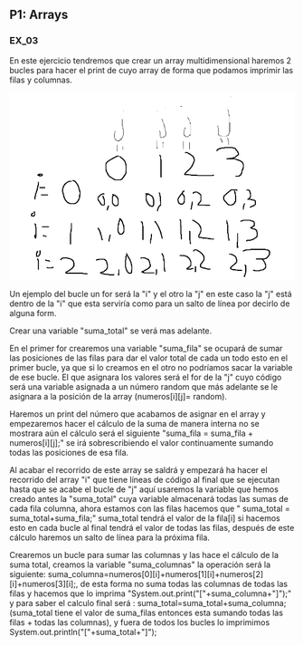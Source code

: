 ## P1: Arrays
### EX_03

En este ejercicio tendremos que crear un array multidimensional haremos 2 bucles para hacer el print de cuyo array de forma que podamos imprimir las filas y columnas.

![img.png](img.png)

Un ejemplo del bucle un for será la "i" y el otro la "j" en este caso la "j" está dentro de la "i" que esta serviría como para un salto de línea por decirlo de alguna form.

Crear una variable "suma_total" se verá mas adelante.

En el primer for crearemos una variable "suma_fila" se ocupará de sumar las posiciones de las filas para dar el valor total de cada un todo esto en el primer bucle, ya que si lo creamos en el otro no podríamos sacar la variable de ese bucle. El que asignara los valores será el for de la "j" cuyo código será una variable asignada a un número random que más adelante se le asignara a la posición de la array (numeros[i][j]= random).

Haremos un print del número que acabamos de asignar en el array y empezaremos hacer el cálculo de la suma de manera interna no se mostrara aún el cálculo será el siguiente "suma_fila = suma_fila + numeros[i][j];"
se irá sobrescribiendo el valor continuamente sumando todas las posiciones de esa fila.

Al acabar el recorrido de este array se saldrá y empezará ha hacer el recorrido del array "i" que tiene líneas de código al final que se ejecutan hasta que se acabe el bucle de "j" aquí usaremos la variable que hemos creado antes la "suma_total" cuya variable almacenará todas las sumas de cada fila columna, ahora estamos con las filas hacemos que " suma_total = suma_total+suma_fila;" suma_total tendrá el valor de la fila[i] si hacemos esto en cada bucle al final tendrá el valor de todas las filas, después de este cálculo haremos un salto de línea para la próxima fila.

Crearemos un bucle para sumar las columnas y las hace el cálculo de la suma total,
creamos la variable "suma_columnas" la operación será la siguiente: suma_columna=numeros[0][i]+numeros[1][i]+numeros[2][i]+numeros[3][i];, de esta forma no suma todas las columnas de todas las filas y hacemos que lo imprima "System.out.print("["+suma_columna+"]");" y para saber el calculo final será :   suma_total=suma_total+suma_columna; (suma_total tiene el valor de suma_filas entonces esta sumando todas las filas + todas las columnas), y fuera de todos los bucles lo imprimimos System.out.println("["+suma_total+"]");